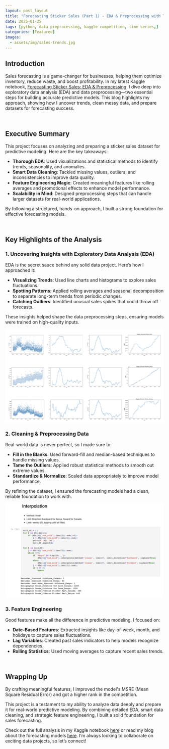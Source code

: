 ```yaml
---
layout: post_layout
title: "Forecasting Sticker Sales (Part 1) - EDA & Preprocessing with Time Series"
date: 2025-01-25
tags: [python, data preprocessing, kaggle competition, time series,]
categories: [Featured]
images:
  - assets/img/sales-trends.jpg
---
```



## Introduction

Sales forecasting is a game-changer for businesses, helping them optimize inventory, reduce waste, and boost profitability. In my latest Kaggle notebook, [Forecasting Sticker Sales: EDA & Preprocessing](https://www.kaggle.com/code/hoale2908/forecasting-sticker-sales-eda-preprocessing), I dive deep into exploratory data analysis (EDA) and data preprocessing—two essential steps for building accurate predictive models. This blog highlights my approach, showing how I uncover trends, clean messy data, and prepare datasets for forecasting success.

<br>

## Executive Summary

This project focuses on analyzing and preparing a sticker sales dataset for predictive modeling. Here are the key takeaways:

- **Thorough EDA**: Used visualizations and statistical methods to identify trends, seasonality, and anomalies.
- **Smart Data Cleaning**: Tackled missing values, outliers, and inconsistencies to improve data quality.
- **Feature Engineering Magic**: Created meaningful features like rolling averages and promotional effects to enhance model performance.
- **Scalability in Mind**: Designed preprocessing steps that can handle larger datasets for real-world applications.

By following a structured, hands-on approach, I built a strong foundation for effective forecasting models.

<br>

## Key Highlights of the Analysis

### 1. Uncovering Insights with Exploratory Data Analysis (EDA)
EDA is the secret sauce behind any solid data project. Here’s how I approached it:
- **Visualizing Trends**: Used line charts and histograms to explore sales fluctuations.
- **Spotting Patterns**: Applied rolling averages and seasonal decomposition to separate long-term trends from periodic changes.
- **Catching Outliers**: Identified unusual sales spikes that could throw off forecasts.

These insights helped shape the data preprocessing steps, ensuring models were trained on high-quality inputs.

<img src="https://raw.githubusercontent.com/Hoale2908/kaggle_forecasting_sticker_sales/refs/heads/main/sales_trend.png" class="post-image">

<br>

### 2. Cleaning & Preprocessing Data
Real-world data is never perfect, so I made sure to:
- **Fill in the Blanks**: Used forward-fill and median-based techniques to handle missing values.
- **Tame the Outliers**: Applied robust statistical methods to smooth out extreme values.
- **Standardize & Normalize**: Scaled data appropriately to improve model performance.

By refining the dataset, I ensured the forecasting models had a clean, reliable foundation to work with.

<img src="https://raw.githubusercontent.com/Hoale2908/kaggle_forecasting_sticker_sales/refs/heads/main/interpolation.png" class="post-image">

<br>

### 3. Feature Engineering
Good features make all the difference in predictive modeling. I focused on:
- **Date-Based Features**: Extracted insights like day-of-week, month, and holidays to capture sales fluctuations.
- **Lag Variables**: Created past sales indicators to help models recognize dependencies.
- **Rolling Statistics**: Used moving averages to capture recent sales trends.

<br>

## Wrapping Up

By crafting meaningful features, I improved the model's MSRE (Mean Square Residual Error) and got a higher rank in the competition.

This project is a testament to my ability to analyze data deeply and prepare it for real-world predictive modeling. By combining detailed EDA, smart data cleaning, and strategic feature engineering, I built a solid foundation for sales forecasting.

Check out the full analysis in my Kaggle notebook [here](https://www.kaggle.com/code/hoale2908/forecasting-sticker-sales-eda-preprocessing) or read my blog about the forecasting models [here](https://hoale2908.github.io/featured/2025/02/01/forecasting-sales-modeling-with-time-series.html). I’m always looking to collaborate on exciting data projects, so let’s connect!

